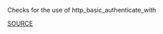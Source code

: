 Checks for the use of http_basic_authenticate_with


[SOURCE](http://brakemanscanner.org/docs/warning_types/)